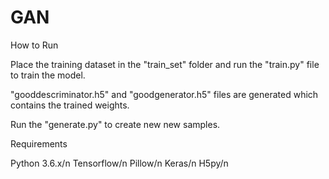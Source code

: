 # GAN
How to Run

Place the training dataset in the "train_set" folder and run the "train.py" file to train the model.

"gooddescriminator.h5" and "goodgenerator.h5" files are generated which contains the trained weights.

Run the "generate.py" to create new new samples.

Requirements

Python 3.6.x/n
Tensorflow/n
Pillow/n
Keras/n
H5py/n
